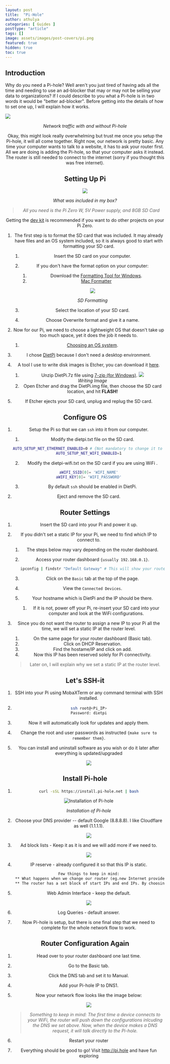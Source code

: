 ```yaml
---
layout: post
title:  "Pi-Hole"
author: athulya
categories: [ Guides ]
posttype: "article"
tags: []
image: assets/images/post-covers/pi.png
featured: true
hidden: true
toc: true
---
```



## Introduction

Why do you need a Pi-hole? Well aren't you just tired of having ads all the time and needing to use an ad-blocker that may or may not be selling your data to organizations? If I could describe to you what a Pi-hole is in two words it would be "better ad-blocker". Before getting into the details of how to set one up, I will explain how it works.

<img src="/assets/images/pi-hole/full_flow.png" /><center><em>Network traffic with and without Pi-hole</em>

Okay, this might look really overwhelming but trust me once you setup the Pi-hole, it will all come together. Right now, our network is pretty basic. Any time your computer wants to talk to a website, it has to ask your router first. All we are doing is adding the Pi-hole, so that your computer asks it instead. The router is still needed to connect to the internet (sorry if you thought this was free internet). 

## Setting Up Pi
<img src="/assets/images/pi-hole/setup.jpeg" /><center><em>What was included in my box?</em>

> *All you need is the Pi Zero W, 5V Power supply, and 8GB SD Card*

Getting the [dev kit](https://www.adafruit.com/product/3410) is recommended if you want to do other projects on your Pi Zero.

1. The first step is to format the SD card that was included. It may already have files and an OS system included, so it is always good to start with formatting your SD card.

   1. Insert the SD card on your computer.

   2. If you don't have the format option on your computer:

      1. Download the [Formatting Tool for Windows](https://www.sdcard.org/downloads/formatter_4/eula_windows/).
      2. [Mac Formatter](https://www.sdcard.org/downloads/formatter_4/eula_mac/)
   
      <img src="/assets/images/pi-hole/formatter.png"/><center><em>SD Formatting</em>
   
   1. Select the location of your SD card.
   2. Choose Overwrite format and give it a name.

2. Now for our Pi, we need to choose a lightweight OS that doesn't take up too much space, yet it does the job it needs to.

   1. [Choosing an OS system]( https://www.muo.com/tag/lightweight-operating-systems-raspberry-pi/).

3. I chose [DietPi](https://dietpi.com/) because I don't need a desktop environment.

4. A tool I use to write disk images is Etcher, you can download it [here](https://www.balena.io/etcher/).

   1. Unzip DietPi.7z file using [7-zip (for Windows)](https://www.7-zip.org/).
      <img src="/assets/images/pi-hole/etcher.png"/><center><em>Writing Image</em>
   3. Open Etcher and drag the DietPi.img file, then choose the SD card location, and hit **FLASH!**

5. If Etcher ejects your SD card, unplug and replug the SD card.

## Configure OS

   1. Setup the Pi so that we can `ssh` into it from our computer.

      1. Modify the dietpi.txt file on the SD card.

      ```bash
      AUTO_SETUP_NET_ETHERNET_ENABLED=0 # {Not mandatory to change it to 0}
      AUTO_SETUP_NET_WIFI_ENABLED=1
      ```
      2. Modify the dietpi-wifi.txt on the SD card if you are using WiFi .

      ```bash
      aWIFI_SSID[0]= 'WIFI_NAME'
      aWIFI_KEY[0]= 'WIFI_PASSWORD'
      ```

      3. By default `ssh` should be enabled in DietPi.

   2. Eject and remove the SD card.

## Router Settings

1. Insert the SD card into your Pi and power it up.

2. If you didn't set a static IP for your Pi, we need to find which IP to connect to. 

   1. The steps below may vary depending on the router dashboard.

   2. Access your router dashboard `{usually 192.168.0.1}`.

      ```bash
      ipconfig | findstr "Default Gateway" # This will show your router IP
      ```

   3. Click on the `Basic` tab at the top of the page.

   4. View the `Connected Devices`.

   5. Your hostname which is DietPi and the IP should be there.

      1. If it is not, power off your Pi, re-insert your SD card into your computer and look at the WiFi configurations.

3. Since you do not want the router to assign a new IP to your Pi all the time, we will set a static IP at the router level.

   1. On the same page for your router dashboard (Basic tab).
   2. Click on DHCP Reservation.
   3. Find the hostame/IP and click on add.
   4. Now this IP has been reserved solely for Pi connectivity.

   > Later on, I will explain why we set a static IP at the router level.

## Let's SSH-it

1. SSH into your Pi using MobaXTerm or any command terminal with SSH installed.

5. ```bash
   ssh root@<Pi_IP>
   Password: dietpi
   ```
6. Now it will automatically look for updates and apply them.

7. Change the root and user passwords as instructed `{make sure to remember them}`.

5. You can install and uninstall software as you wish or do it later after everything is updated/upgraded

   <img src="/assets/images/pi-hole/complete.png"/>

## Install Pi-hole

1. ```bash
   curl -sSL https://install.pi-hole.net | bash
   ```
   
   ![Installation of Pi-hole](/assets/images/pi-hole/pihole.gif)<center><i>Installation of Pi-hole</i></center>
   
2. Choose your DNS provider -- default Google (8.8.8.8). I like Cloudflare as well (1.1.1.1).

   <img src="/assets/images/pi-hole/dns_provider.png"/>

3. Ad block lists - Keep it as it is and we will add more if we need to.

   <img src="/assets/images/pi-hole/ad_block.png"/>

4. IP reserve - already configured it so that this IP is static.

   ```tex
   Few things to keep in mind:
    ** What happens when we change our router (eg.new Internet provider)? We will have to set the static IP again and re-configure
    ** The router has a set block of start IPs and end IPs. By choosing an IP whose last digit is close to 2 or close to 254, there is more of a guarantee that we won't have to keep reserving an IP everytime we switch Internet providers
   ```
   
5. Web Admin Interface - keep the default.

    <img src="/assets/images/pi-hole/web_admin.png"/>

6. Log Queries - default answer.

7. Now Pi-hole is setup, but there is one final step that we need to complete for the whole network flow to work.

## Router Configuration Again

1. Head over to your router dashboard one last time.

2. Go to the Basic tab.

3. Click the DNS tab and set it to Manual.

4. Add your Pi-hole IP to DNS1.

5. Now your network flow looks like the image below:

   <img src="/assets/images/pi-hole/now_flow.png"/>

   > *Something to keep in mind: The first time a device connects to your WiFi, the router will push down the configurations inlcuding the DNS we set above. Now, when the device makes a DNS request, it will talk directly to the Pi-hole.*

6. Restart your router
7. Everything should be good to go! Visit http://pi.hole and have fun exploring 